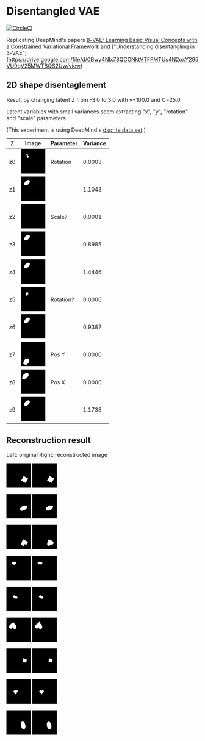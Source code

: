 # Disentangled VAE

[![CircleCI](https://circleci.com/gh/miyosuda/disentangled_vae.svg?style=svg)](https://circleci.com/gh/miyosuda/disentangled_vae)

Replicating DeepMind's papers [β-VAE: Learning Basic Visual Concepts with a Constrained Variational Framework](https://openreview.net/forum?id=Sy2fzU9gl) and ["Understanding disentangling in β-VAE"] (https://drive.google.com/file/d/0Bwy4Nlx78QCCNktVTFFMTUs4N2oxY295VU9qV25MWTBQS2Uw/view)


## 2D shape disentaglement

Result by changing latent Z from -3.0 to 3.0 with γ=100.0 and C=25.0

Latent variables with small variances seem extracting "x", "y", "rotation" and "scale" parameters.

(This experiment is using DeepMind's [dsprite data set](https://github.com/deepmind/dsprites-dataset).)


Z  | Image                             | Parameter | Variance
---| ----------------------------------|---------- |-------
z0 | ![](disentangle_anim/anim_z0.gif) | Rotation  | 0.0003
z1 | ![](disentangle_anim/anim_z1.gif) |           | 1.1043
z2 | ![](disentangle_anim/anim_z2.gif) | Scale?    | 0.0001
z3 | ![](disentangle_anim/anim_z3.gif) |           | 0.8985
z4 | ![](disentangle_anim/anim_z4.gif) |           | 1.4446
z5 | ![](disentangle_anim/anim_z5.gif) | Rotation? | 0.0006
z6 | ![](disentangle_anim/anim_z6.gif) |           | 0.9387
z7 | ![](disentangle_anim/anim_z7.gif) | Pos Y     | 0.0000
z8 | ![](disentangle_anim/anim_z8.gif) | Pos X     | 0.0000
z9 | ![](disentangle_anim/anim_z9.gif) |           | 1.1738


## Reconstruction result

Left: original Right: reconstructed image

![](reconstr_img/org_0.png)
![](reconstr_img/reconstr_0.png)

![](reconstr_img/org_1.png)
![](reconstr_img/reconstr_1.png)

![](reconstr_img/org_2.png)
![](reconstr_img/reconstr_2.png)

![](reconstr_img/org_3.png)
![](reconstr_img/reconstr_3.png)

![](reconstr_img/org_4.png)
![](reconstr_img/reconstr_4.png)

![](reconstr_img/org_5.png)
![](reconstr_img/reconstr_5.png)

![](reconstr_img/org_7.png)
![](reconstr_img/reconstr_7.png)

![](reconstr_img/org_8.png)
![](reconstr_img/reconstr_8.png)

![](reconstr_img/org_9.png)
![](reconstr_img/reconstr_9.png)
